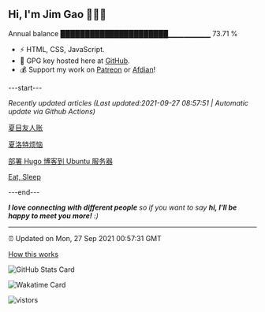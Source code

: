 
<h2>Hi, I'm Jim Gao 👋👨‍💻</h2>

Annual balance    ██████████████████████▁▁▁▁▁▁▁▁   73.71 %

- ⚡ HTML, CSS, JavaScript.
- 🔑 GPG key hosted here at [GitHub](https://github.com/tianheg.gpg).
- 💰 Support my work on [Patreon](https://www.patreon.com/tianheg) or [Afdian](https://afdian.net/@tianheg)!

---start---

*Recently updated articles (Last updated:2021-09-27 08:57:51 | Automatic update via Github Actions)*

[夏目友人账](https://blog.yidajiabei.xyz/posts/natsume/)

[夏洛特烦恼](https://blog.yidajiabei.xyz/posts/goodbye-mr-loser/)

[部署 Hugo 博客到 Ubuntu 服务器](https://blog.yidajiabei.xyz/posts/deploy-hugo-blog-to-ubuntu-server/)

[Eat, Sleep](https://blog.yidajiabei.xyz/en/posts/eat-sleep/)

---end---

<em><b>I love connecting with different people</b> so if you want to say <b>hi, I'll be happy to meet you more!</b> :)</em>

---

⏰ Updated on Mon, 27 Sep 2021 00:57:31 GMT

[How this works](https://github.com/tianheg/tianheg/issues/1)

![GitHub Stats Card](https://tianheg-readme-stats.vercel.app/api?username=tianheg&show_icons=true)

![Wakatime Card](https://tianheg-readme-stats.vercel.app/api/wakatime?username=tianheg&layout=compact)

<img src="https://visitor-badge.glitch.me/badge?page_id=tianheg" alt="vistors" />
